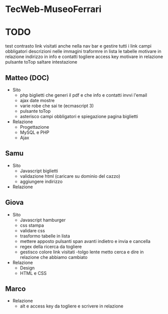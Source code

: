 ﻿# TecWeb-MuseoFerrari

# TODO
test contrasto 
link visitati anche nella nav bar e gestire tutti i link 
campi obbligatori
descrizioni nelle immagini
traformre in lista le tabelle motivare in relazione
indirizzo in info e contatti
togliere access key motivare in relazione
pulsante toTop
saltare intestazione

## Matteo (DOC)
- Sito
  - php biglietti che generi il pdf e che info e contatti invvi l'email
  - ajax date mostre
  - varie robe che sai te (ecmascript 3)
  - pulsante toTop
  - asterisco campi obbligatori e spiegazione pagina biglietti
- Relazione
  - Progettazione
  - MySQL e PHP
  - Ajax
## Samu
- Sito
  - Javascript biglietti
  - validazione html (caricare su dominio del cazzo)
  - aggiungere indirizzo
- Relazione


## Giova
- Sito
  - Javascript hamburger
  - css stampa
  - validare css
  - trasformo tabelle in lista
  - mettere apposto pulsanti span avanti indietro e invia e cancella
  - regex della ricerca da togliere
  - gestisco colore link visitati
  -tolgo lente metto cerca e dire in relazione che abbiamo cambiato
- Relazione
  - Design
  - HTML e CSS

## Marco
- Relazione
  - alt e access key da togliere e scrivere in relazione
